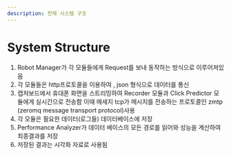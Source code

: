 ```yaml
---
description: 전체 시스템 구조
---
```


# System Structure

1.  Robot Manager가 각 모듈들에게 Request를 보내 동작하는 방식으로 이루어져있음
2. 각 모듈들은 http프로토콜을 이용하여 ,  json 형식으로 데이터를 통신
3. 캡처보드에서 휴대폰 화면을 스트리밍하여 Recorder 모듈과 Click Predictor 모듈에게 실시간으로 전송함 이때 메세지 tcp가 메시지를 전송하는 프로토콜인 zmtp \(zeromq message transport protocol\)사용
4. 각 모듈은 필요한 데이터\(로그들\) 데이터베이스에 저장
5. Performance Analyzer가 데이터 베이스의 모든 경로를 읽어와 성능을 계산하여 최종결과를 저장
6. 저장된 결과는 시각화 자료로 사용됨

